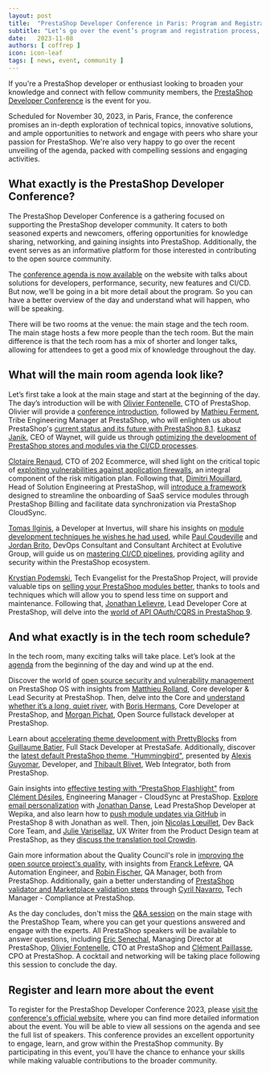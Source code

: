 ```yaml
---
layout: post
title:  "PrestaShop Developer Conference in Paris: Program and Registration"
subtitle: "Let’s go over the event’s program and registration process, taking place on November 30, 2023"
date:   2023-11-08
authors: [ coffrep ]
icon: icon-leaf
tags: [ news, event, community ]
---
```


If you're a PrestaShop developer or enthusiast looking to broaden your knowledge and connect with fellow community members, the [PrestaShop Developer Conference](https://events.prestashop.com/prestashop-developer-conference/en) is the event for you. 

Scheduled for November 30, 2023, in Paris, France, the conference promises an in-depth exploration of technical topics, innovative solutions, and ample opportunities to network and engage with peers who share your passion for PrestaShop. We're also very happy to go over the recent unveiling of the agenda, packed with compelling sessions and engaging activities.

## What exactly is the PrestaShop Developer Conference?

The PrestaShop Developer Conference is a gathering focused on supporting the PrestaShop developer community. It caters to both seasoned experts and newcomers, offering opportunities for knowledge sharing, networking, and gaining insights into PrestaShop. Additionally, the event serves as an informative platform for those interested in contributing to the open source community.

The [conference agenda is now available](https://events.prestashop.com/prestashop-developer-conference/en/sessions) on the website with talks about solutions for developers, performance, security, new features and CI/CD.
But now, we’ll be going in a bit more detail about the program. So you can have a better overview of the day and understand what will happen, who will be speaking.

There will be two rooms at the venue: the main stage and the tech  room. The main stage hosts a few more people than the tech room. But the main difference is that the tech room has a mix of shorter and longer talks, allowing for attendees to get a good mix of knowledge throughout the day.

## What will the main room agenda look like?

Let’s first take a look at the main stage and start at the beginning of the day.
The day’s introduction will be with [Olivier Fontenelle](https://www.linkedin.com/in/olivierfontenelle/), CTO of PrestaShop. Olivier will provide a [conference introduction](https://events.prestashop.com/prestashop-developer-conference/en/sessions?searchtext=conference%20introduction&page=1), followed by [Mathieu Ferment](https://github.com/matks), Tribe Engineering Manager at PrestaShop, who will enlighten us about PrestaShop's [current status and its future with PrestaShop 8.1](https://events.prestashop.com/prestashop-developer-conference/en/sessions?searchtext=ps%208.1&page=1). [Łukasz Janik](https://pl.linkedin.com/in/ljanik), CEO of Waynet, will guide us through [optimizing the development of PrestaShop stores and modules via the CI/CD processes](https://events.prestashop.com/prestashop-developer-conference/en/sessions?searchtext=optimization&page=1).

[Clotaire Renaud](https://www.linkedin.com/in/clotairerenaud/), CTO of 202 Ecommerce, will shed light on the critical topic of [exploiting vulnerabilities against application firewalls](https://events.prestashop.com/prestashop-developer-conference/en/sessions?searchtext=exploit&page=1), an integral component of the risk mitigation plan. Following that, [Dimitri Mouillard](https://www.linkedin.com/in/dimitrimouillard/), Head of Solution Engineering at PrestaShop, will [introduce a framework](https://events.prestashop.com/prestashop-developer-conference/en/sessions?searchtext=framework&page=1) designed to streamline the onboarding of SaaS service modules through PrestaShop Billing and facilitate data synchronization via PrestaShop CloudSync.

[Tomas Ilginis](https://www.linkedin.com/in/tomas-ilginis-a15972151/), a Developer at Invertus, will share his insights on [module development techniques he wishes he had used](https://events.prestashop.com/prestashop-developer-conference/en/sessions?searchtext=module%20development&page=1), while [Paul Coudeville](https://www.linkedin.com/in/paul-coudeville/) and [Jordan Brito](https://www.linkedin.com/in/brito-jordan/), DevOps Consultant and Consultant Architect at Evolutive Group, will guide us on [mastering CI/CD pipelines](https://events.prestashop.com/prestashop-developer-conference/en/sessions?searchtext=pipelines&page=1), providing agility and security within the PrestaShop ecosystem.

[Krystian Podemski](https://github.com/kpodemski), Tech Evangelist for the PrestaShop Project, will provide valuable tips on [selling your PrestaShop modules better](https://events.prestashop.com/prestashop-developer-conference/en/sessions?searchtext=custom&page=1), thanks to tools and techniques which will allow you to spend less time on support and maintenance. Following that, [Jonathan Lelievre](https://github.com/jolelievre), Lead Developer Core at PrestaShop, will delve into the [world of API OAuth/CQRS in PrestaShop 9](https://events.prestashop.com/prestashop-developer-conference/en/sessions?searchtext=api&page=1). 

## And what exactly is in the tech room schedule?

In the tech room, many exciting talks will take place. Let’s look at the [agenda](https://events.prestashop.com/prestashop-developer-conference/en/sessions) from the beginning of the day and wind up at the end.

Discover the world of [open source security and vulnerability management](https://events.prestashop.com/prestashop-developer-conference/en/sessions?searchtext=ouvert&page=1) on PrestaShop OS with insights from [Matthieu Rolland](https://github.com/matthieu-rolland), Core developer & Lead Security at PrestaShop. Then, delve into the Core and [understand whether it’s a long, quiet river](https://events.prestashop.com/prestashop-developer-conference/en/sessions?searchtext=core&page=1), with [Boris Hermans](https://github.com/boherm), Core Developer at PrestaShop, and [Morgan Pichat](https://github.com/M0rgan01), Open Source fullstack developer at PrestaShop.

Learn about [accelerating theme development with PrettyBlocks](https://events.prestashop.com/prestashop-developer-conference/en/sessions?searchtext=prettyblocks&page=1) from [Guillaume Batier](https://www.linkedin.com/in/guillaume-batier-12a21b59/), Full Stack Developer at PrestaSafe. Additionally, discover the [latest default PrestaShop theme, "Hummingbird"](https://events.prestashop.com/prestashop-developer-conference/en/sessions?searchtext=hummingbird&page=1), presented by [Alexis Guyomar](https://www.linkedin.com/in/alexis-guyomar/), Developer, and [Thibault Blivet](https://www.linkedin.com/in/thibault-blivet-184829145/), Web Integrator, both from PrestaShop.

Gain insights into [effective testing with “PrestaShop Flashlight"](https://events.prestashop.com/prestashop-developer-conference/en/sessions?searchtext=flashlight&page=1) from [Clément Désiles](https://github.com/jokesterfr), Engineering Manager - CloudSync at PrestaShop. [Explore email personalization](https://events.prestashop.com/prestashop-developer-conference/en/sessions?searchtext=personnalisation&page=1) with [Jonathan Danse](https://www.linkedin.com/in/jonathan-danse-87506264/), Lead PrestaShop Developer at Wepika, and also learn how to [push module updates via GitHub](https://events.prestashop.com/prestashop-developer-conference/en/sessions?searchtext=github&page=1) in PrestaShop 8 with Jonathan as well. Then, join [Nicolas Lœuillet](https://github.com/nicosomb), Dev Back Core Team, and [Julie Varisellaz](https://github.com/Julievrz), UX Writer from the Product Design team at PrestaShop, as they [discuss the translation tool Crowdin](https://events.prestashop.com/prestashop-developer-conference/en/sessions?searchtext=parlez&page=1).

Gain more information about the Quality Council's role in [improving the open source project's quality](https://events.prestashop.com/prestashop-developer-conference/en/sessions?searchtext=quality&page=1), with insights from [Franck Lefèvre](https://github.com/Progi1984), QA Automation Engineer, and [Robin Fischer](https://github.com/Robin-Fischer-PS), QA Manager, both from PrestaShop. Additionally, gain a better understanding of [PrestaShop validator and Marketplace validation steps](https://events.prestashop.com/prestashop-developer-conference/en/sessions?searchtext=validateur&page=1) through [Cyril Navarro](https://www.linkedin.com/in/cyril-navarro-237510195/), Tech Manager - Compliance at PrestaShop.


As the day concludes, don't miss the [Q&A session](https://events.prestashop.com/prestashop-developer-conference/en/sessions?searchtext=session&page=1) on the main stage with the PrestaShop Team, where you can get your questions answered and engage with the experts. All PrestaShop speakers will be available to answer questions, including [Eric Senechal](https://www.linkedin.com/in/senechaleric/), Managing Director at PrestaShop, [Olivier Fontenelle](https://www.linkedin.com/in/olivierfontenelle/), CTO at PrestaShop and [Clément Paillasse](https://www.linkedin.com/in/clementpaillasse/), CPO at PrestaShop. A cocktail and networking will be taking place following this session to conclude the day.

## Register and learn more about the event

To register for the PrestaShop Developer Conference 2023, please [visit the conference's official website](https://events.prestashop.com/prestashop-developer-conference/en), where you can find more detailed information about the event. You will be able to view all sessions on the agenda and see the full list of speakers. This conference provides an excellent opportunity to engage, learn, and grow within the PrestaShop community. By participating in this event, you'll have the chance to enhance your skills while making valuable contributions to the broader community.

